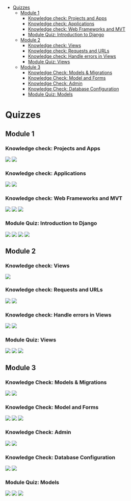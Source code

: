 - [Quizzes](#quizzes)
  - [Module 1](#module-1)
    - [Knowledge check: Projects and Apps](#knowledge-check-projects-and-apps)
    - [Knowledge check: Applications](#knowledge-check-applications)
    - [Knowledge check: Web Frameworks and MVT](#knowledge-check-web-frameworks-and-mvt)
    - [Module Quiz: Introduction to Django](#module-quiz-introduction-to-django)
  - [Module 2](#module-2)
    - [Knowledge check: Views](#knowledge-check-views)
    - [Knowledge check: Requests and URLs](#knowledge-check-requests-and-urls)
    - [Knowledge check: Handle errors in Views](#knowledge-check-handle-errors-in-views)
    - [Module Quiz: Views](#module-quiz-views)
  - [Module 3](#module-3)
    - [Knowledge Check: Models \& Migrations](#knowledge-check-models--migrations)
    - [Knowledge Check: Model and Forms](#knowledge-check-model-and-forms)
    - [Knowledge Check: Admin](#knowledge-check-admin)
    - [Knowledge Check: Database Configuration](#knowledge-check-database-configuration)
    - [Module Quiz: Models](#module-quiz-models)
# Quizzes

## Module 1

### Knowledge check: Projects and Apps

![](images/1.png)
![](images/2.png)

### Knowledge check: Applications

![](images/3.png)
![](images/4.png)

### Knowledge check: Web Frameworks and MVT

![](images/5.png)
![](images/6.png)
![](images/7.png)

### Module Quiz: Introduction to Django

![](images/8.png)
![](images/9.png)
![](images/10.png)
![](images/11.png)

## Module 2

### Knowledge check: Views

![](images/12.png)

### Knowledge check: Requests and URLs

![](images/13.png)
![](images/14.png)

### Knowledge check: Handle errors in Views

![](images/15.png)
![](images/16.png)

### Module Quiz: Views

![](images/17.png)
![](images/18.png)
![](images/19.png)

## Module 3

### Knowledge Check: Models & Migrations

![](images/20.png)
![](images/21.png)

### Knowledge Check: Model and Forms

![](images/22.png)
![](images/23.png)
![](images/24.png)

### Knowledge Check: Admin

![](images/25.png)
![](images/26.png)

### Knowledge Check: Database Configuration

![](images/27.png)
![](images/28.png)

### Module Quiz: Models

![](images/29.png)
![](images/30.png)
![](images/31.png)